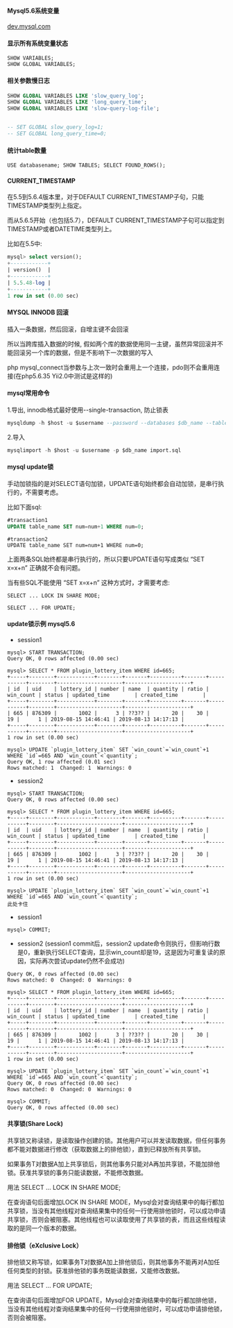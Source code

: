 #### Mysql5.6系统变量
[dev.mysql.com](https://dev.mysql.com/doc/refman/5.6/en/server-system-variables.html)

#### 显示所有系统变量状态
```
SHOW VARIABLES;
SHOW GLOBAL VARIABLES;
```

#### 相关参数慢日志
```sql
SHOW GLOBAL VARIABLES LIKE 'slow_query_log';
SHOW GLOBAL VARIABLES LIKE 'long_query_time';
SHOW GLOBAL VARIABLES LIKE 'slow-query-log-file';


-- SET GLOBAL slow_query_log=1;
-- SET GLOBAL long_query_time=0;
```

#### 统计table数量
```
USE databasename; SHOW TABLES; SELECT FOUND_ROWS();
```

#### CURRENT_TIMESTAMP

在5.5到5.6.4版本里，对于DEFAULT CURRENT_TIMESTAMP子句，只能TIMESTAMP类型列上指定。

而从5.6.5开始（也包括5.7），DEFAULT CURRENT_TIMESTAMP子句可以指定到TIMESTAMP或者DATETIME类型列上。

比如在5.5中:

```sql
mysql> select version();
+------------+
| version()  |
+------------+
| 5.5.48-log |
+------------+
1 row in set (0.00 sec)
```

#### MYSQL INNODB 回滚

插入一条数据，然后回滚，自增主键不会回滚

所以当跨库插入数据的时候, 假如两个库的数据使用同一主键，虽然异常回滚并不能回滚另一个库的数据，但是不影响下一次数据的写入

php mysql_connect当参数与上次一致时会重用上一个连接，pdo则不会重用连接(在php5.6.35 Yii2.0中测试是这样的)


#### mysql常用命令

1.导出, innodb格式最好使用--single-transaction, 防止锁表

```sql
mysqldump -h $host -u $username --password --databases $db_name --tables $table_name --single-transaction > ./dump.sql
```

2.导入

```sql
mysqlimport -h $host -u $username -p $db_name import.sql
```

#### mysql update锁

手动加锁指的是对SELECT语句加锁，UPDATE语句始终都会自动加锁，是串行执行的，不需要考虑。

比如下面sql:

```sql
#transaction1
UPDATE table_name SET num=num+1 WHERE num=0;
```

```
#transaction2
UPDATE table_name SET num=num+1 WHERE num=0;
```

上面两条SQL始终都是串行执行的，所以只要UPDATE语句写成类似 “SET x=x+n” 正确就不会有问题。


当有些SQL不能使用 “SET x=x+n” 这种方式时，才需要考虑:

```
SELECT ... LOCK IN SHARE MODE;

SELECT ... FOR UPDATE;
```

#### update锁示例 mysql5.6

- session1
```
mysql> START TRANSACTION;
Query OK, 0 rows affected (0.00 sec)

mysql> SELECT * FROM plugin_lottery_item WHERE id=665;
+-----+--------+------------+--------+-------+----------+-------+-----------+--------+---------------------+---------------------+
| id  | uid    | lottery_id | number | name  | quantity | ratio | win_count | status | updated_time        | created_time        |
+-----+--------+------------+--------+-------+----------+-------+-----------+--------+---------------------+---------------------+
| 665 | 876309 |       1002 |      3 | ??3?? |       20 |    30 |        19 |      1 | 2019-08-15 14:46:41 | 2019-08-13 14:17:13 |
+-----+--------+------------+--------+-------+----------+-------+-----------+--------+---------------------+---------------------+
1 row in set (0.00 sec)

mysql> UPDATE `plugin_lottery_item` SET `win_count`=`win_count`+1 WHERE `id`=665 AND `win_count`<`quantity`;
Query OK, 1 row affected (0.01 sec)
Rows matched: 1  Changed: 1  Warnings: 0
```

- session2
```
mysql> START TRANSACTION;
Query OK, 0 rows affected (0.00 sec)

mysql> SELECT * FROM plugin_lottery_item WHERE id=665;
+-----+--------+------------+--------+-------+----------+-------+-----------+--------+---------------------+---------------------+
| id  | uid    | lottery_id | number | name  | quantity | ratio | win_count | status | updated_time        | created_time        |
+-----+--------+------------+--------+-------+----------+-------+-----------+--------+---------------------+---------------------+
| 665 | 876309 |       1002 |      3 | ??3?? |       20 |    30 |        19 |      1 | 2019-08-15 14:46:41 | 2019-08-13 14:17:13 |
+-----+--------+------------+--------+-------+----------+-------+-----------+--------+---------------------+---------------------+
1 row in set (0.00 sec)

mysql> UPDATE `plugin_lottery_item` SET `win_count`=`win_count`+1 WHERE `id`=665 AND `win_count`<`quantity`;
此处卡住
```

- session1
```
mysql> COMMIT;
```

- session2 (session1 commit后，session2 update命令则执行，但影响行数是0，重新执行SELECT查询，显示win_count却是19，这是因为可重复读的原因，实际再次尝试update仍然不会成功)
```
Query OK, 0 rows affected (0.00 sec)
Rows matched: 0  Changed: 0  Warnings: 0

mysql> SELECT * FROM plugin_lottery_item WHERE id=665;
+-----+--------+------------+--------+-------+----------+-------+-----------+--------+---------------------+---------------------+
| id  | uid    | lottery_id | number | name  | quantity | ratio | win_count | status | updated_time        | created_time        |
+-----+--------+------------+--------+-------+----------+-------+-----------+--------+---------------------+---------------------+
| 665 | 876309 |       1002 |      3 | ??3?? |       20 |    30 |        19 |      1 | 2019-08-15 14:46:41 | 2019-08-13 14:17:13 |
+-----+--------+------------+--------+-------+----------+-------+-----------+--------+---------------------+---------------------+
1 row in set (0.00 sec)

mysql> UPDATE `plugin_lottery_item` SET `win_count`=`win_count`+1 WHERE `id`=665 AND `win_count`<`quantity`;
Query OK, 0 rows affected (0.00 sec)
Rows matched: 0  Changed: 0  Warnings: 0

mysql> COMMIT;
Query OK, 0 rows affected (0.00 sec)
```

#### 共享锁(Share Lock)

共享锁又称读锁，是读取操作创建的锁。其他用户可以并发读取数据，但任何事务都不能对数据进行修改（获取数据上的排他锁），直到已释放所有共享锁。

如果事务T对数据A加上共享锁后，则其他事务只能对A再加共享锁，不能加排他锁。获准共享锁的事务只能读数据，不能修改数据。

用法
SELECT ... LOCK IN SHARE MODE;

在查询语句后面增加LOCK IN SHARE MODE，Mysql会对查询结果中的每行都加共享锁，当没有其他线程对查询结果集中的任何一行使用排他锁时，可以成功申请共享锁，否则会被阻塞。其他线程也可以读取使用了共享锁的表，而且这些线程读取的是同一个版本的数据。


#### 排他锁（eXclusive Lock）

排他锁又称写锁，如果事务T对数据A加上排他锁后，则其他事务不能再对A加任任何类型的封锁。获准排他锁的事务既能读数据，又能修改数据。
     
用法
SELECT ... FOR UPDATE;
     
在查询语句后面增加FOR UPDATE，Mysql会对查询结果中的每行都加排他锁，当没有其他线程对查询结果集中的任何一行使用排他锁时，可以成功申请排他锁，否则会被阻塞。